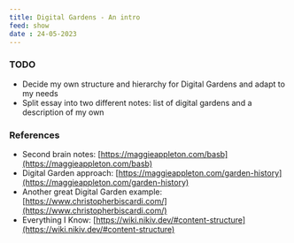 ```yaml
---
title: Digital Gardens - An intro
feed: show
date : 24-05-2023
---
```


### TODO

- Decide my own structure and hierarchy for Digital Gardens and adapt to my needs
- Split essay into two different notes: list of digital gardens and a description of my own

### References
- Second brain notes: [https://maggieappleton.com/basb](https://maggieappleton.com/basb)
- Digital Garden approach: [https://maggieappleton.com/garden-history](https://maggieappleton.com/garden-history)
- Another great Digital Garden example: [https://www.christopherbiscardi.com/](https://www.christopherbiscardi.com/)
- Everything I Know: [https://wiki.nikiv.dev/#content-structure](https://wiki.nikiv.dev/#content-structure)
